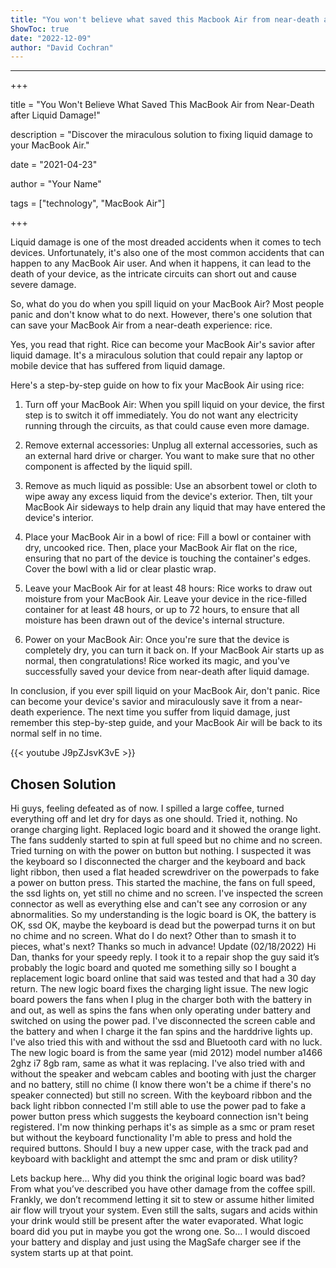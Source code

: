 ```yaml
---
title: "You won't believe what saved this Macbook Air from near-death after liquid damage!"
ShowToc: true 
date: "2022-12-09"
author: "David Cochran"
---
```

*****
+++

title = "You Won't Believe What Saved This MacBook Air from Near-Death after Liquid Damage!"

description = "Discover the miraculous solution to fixing liquid damage to your MacBook Air."

date = "2021-04-23"

author = "Your Name"

tags = ["technology", "MacBook Air"]

+++

Liquid damage is one of the most dreaded accidents when it comes to tech devices. Unfortunately, it's also one of the most common accidents that can happen to any MacBook Air user. And when it happens, it can lead to the death of your device, as the intricate circuits can short out and cause severe damage.

So, what do you do when you spill liquid on your MacBook Air? Most people panic and don't know what to do next. However, there's one solution that can save your MacBook Air from a near-death experience: rice.

Yes, you read that right. Rice can become your MacBook Air's savior after liquid damage. It's a miraculous solution that could repair any laptop or mobile device that has suffered from liquid damage.

Here's a step-by-step guide on how to fix your MacBook Air using rice:

1. Turn off your MacBook Air: When you spill liquid on your device, the first step is to switch it off immediately. You do not want any electricity running through the circuits, as that could cause even more damage.

2. Remove external accessories: Unplug all external accessories, such as an external hard drive or charger. You want to make sure that no other component is affected by the liquid spill.

3. Remove as much liquid as possible: Use an absorbent towel or cloth to wipe away any excess liquid from the device's exterior. Then, tilt your MacBook Air sideways to help drain any liquid that may have entered the device's interior.

4. Place your MacBook Air in a bowl of rice: Fill a bowl or container with dry, uncooked rice. Then, place your MacBook Air flat on the rice, ensuring that no part of the device is touching the container's edges. Cover the bowl with a lid or clear plastic wrap.

5. Leave your MacBook Air for at least 48 hours: Rice works to draw out moisture from your MacBook Air. Leave your device in the rice-filled container for at least 48 hours, or up to 72 hours, to ensure that all moisture has been drawn out of the device's internal structure.

6. Power on your MacBook Air: Once you're sure that the device is completely dry, you can turn it back on. If your MacBook Air starts up as normal, then congratulations! Rice worked its magic, and you've successfully saved your device from near-death after liquid damage.

In conclusion, if you ever spill liquid on your MacBook Air, don't panic. Rice can become your device's savior and miraculously save it from a near-death experience. The next time you suffer from liquid damage, just remember this step-by-step guide, and your MacBook Air will be back to its normal self in no time.

{{< youtube J9pZJsvK3vE >}} 



## Chosen Solution
 Hi guys, feeling defeated as of now.
I spilled a large coffee, turned everything off and let dry for days as one should.
Tried it, nothing. No orange charging light.
Replaced logic board and it showed the orange light. The fans suddenly started to spin at full speed but no chime and no screen.
Tried turning on with the power on button but nothing. I suspected it was the keyboard so I disconnected the charger and the keyboard and back light ribbon, then used a flat headed screwdriver on the powerpads to fake a power on button press. This started the machine, the fans on full speed, the ssd lights on, yet still no  chime and no screen.
I've inspected the screen connector as well as everything else and can't see any corrosion or any abnormalities.
So my understanding is the logic board is OK, the battery is OK, ssd OK, maybe the keyboard is dead but the powerpad turns it on but no chime and no screen.
What do I do next? Other than to smash it to pieces, what's next?
Thanks so much in advance!
Update (02/18/2022)
Hi Dan, thanks for your speedy reply.
I took it to a repair shop the guy said it’s probably the logic board and quoted me something silly so I bought a replacement logic board online that said was tested and that had a 30 day return.
The new logic board fixes the charging light issue. The new logic board powers the fans when I plug in the charger both with the battery in and out, as well as spins the fans when only operating under battery and switched on using the power pad.
I've disconnected the screen cable and the battery and when I charge it the fan spins and the harddrive lights up. I've also tried this with and without the ssd and Bluetooth card with no luck.
The new logic board is from the same year (mid 2012) model number a1466 2ghz i7 8gb ram, same as what it was replacing.
I've also tried with and without the speaker and webcam cables and booting with just the charger and no battery, still no chime (I know there won't be a chime if there's no speaker connected) but still no screen.
With the keyboard ribbon and the back light ribbon connected I'm still able to use the power pad to fake a power button press which suggests the keyboard connection isn't being registered.
I'm now thinking perhaps it's as simple as a smc or pram reset but without the keyboard functionality I'm able to press and hold the required buttons.
Should I buy a new upper case, with the track pad and keyboard with backlight and attempt the smc and pram or disk utility?

 Lets backup here… Why did you think the original logic board was bad? From what you’ve described you have other damage from the coffee spill.
Frankly, we don’t recommend letting it sit to stew or assume hither limited air flow will tryout your system. Even still the salts, sugars and acids within your drink would still be present after the water evaporated.
What logic board did you put in maybe you got the wrong one.
So… I would discoed your battery and display and just using the MagSafe charger see if the system starts up at that point.




